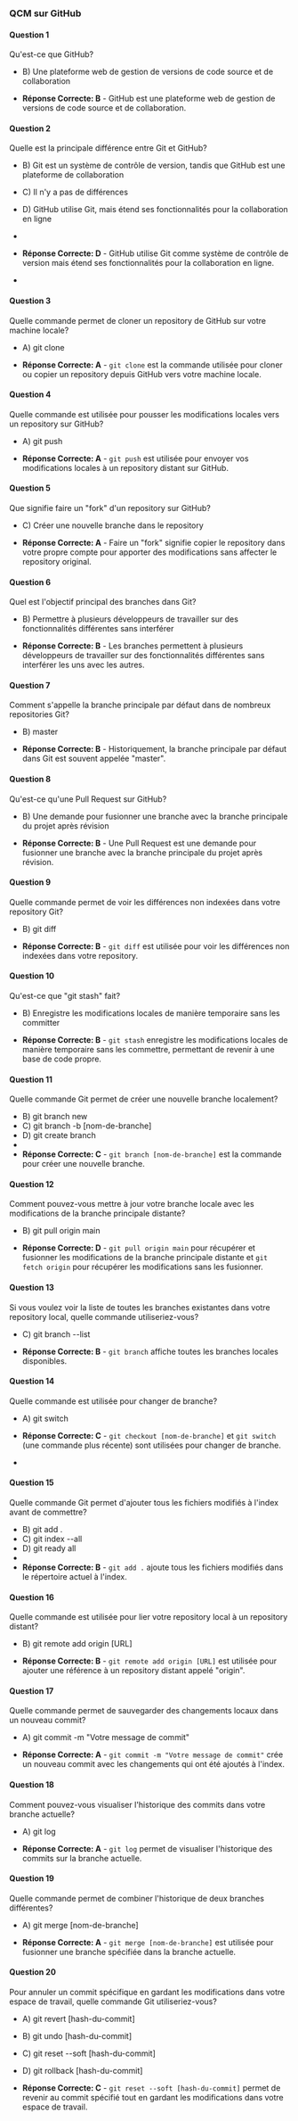### QCM sur GitHub

#### Question 1
Qu'est-ce que GitHub?
- B) Une plateforme web de gestion de versions de code source et de collaboration

- **Réponse Correcte: B** - GitHub est une plateforme web de gestion de versions de code source et de collaboration.
  
#### Question 2
Quelle est la principale différence entre Git et GitHub?
- B) Git est un système de contrôle de version, tandis que GitHub est une plateforme de collaboration

- C) Il n'y a pas de différences
- D) GitHub utilise Git, mais étend ses fonctionnalités pour la collaboration en ligne
- 
- **Réponse Correcte: D** - GitHub utilise Git comme système de contrôle de version mais étend ses fonctionnalités pour la collaboration en ligne.
- 
#### Question 3
Quelle commande permet de cloner un repository de GitHub sur votre machine locale?
- A) git clone

- **Réponse Correcte: A** - `git clone` est la commande utilisée pour cloner ou copier un repository depuis GitHub vers votre machine locale.

#### Question 4
Quelle commande est utilisée pour pousser les modifications locales vers un repository sur GitHub?
- A) git push

- **Réponse Correcte: A** - `git push` est utilisée pour envoyer vos modifications locales à un repository distant sur GitHub.

#### Question 5
Que signifie faire un "fork" d'un repository sur GitHub?
- C) Créer une nouvelle branche dans le repository

- **Réponse Correcte: A** - Faire un "fork" signifie copier le repository dans votre propre compte pour apporter des modifications sans affecter le repository original.

#### Question 6
Quel est l'objectif principal des branches dans Git?
- B) Permettre à plusieurs développeurs de travailler sur des fonctionnalités différentes sans interférer

- **Réponse Correcte: B** - Les branches permettent à plusieurs développeurs de travailler sur des fonctionnalités différentes sans interférer les uns avec les autres.

#### Question 7
Comment s'appelle la branche principale par défaut dans de nombreux repositories Git?
- B) master

- **Réponse Correcte: B** - Historiquement, la branche principale par défaut dans Git est souvent appelée "master".

#### Question 8
Qu'est-ce qu'une Pull Request sur GitHub?
- B) Une demande pour fusionner une branche avec la branche principale du projet après révision

- **Réponse Correcte: B** - Une Pull Request est une demande pour fusionner une branche avec la branche principale du projet après révision.

#### Question 9
Quelle commande permet de voir les différences non indexées dans votre repository Git?
- B) git diff

- **Réponse Correcte: B** - `git diff` est utilisée pour voir les différences non indexées dans votre repository.

#### Question 10
Qu'est-ce que "git stash" fait?
- B) Enregistre les modifications locales de manière temporaire sans les committer

- **Réponse Correcte: B** - `git stash` enregistre les modifications locales de manière temporaire sans les commettre, permettant de revenir à une base de code propre.

#### Question 11
Quelle commande Git permet de créer une nouvelle branche localement?
- B) git branch new
- C) git branch -b [nom-de-branche]
- D) git create branch
- 
- **Réponse Correcte: C** - `git branch [nom-de-branche]` est la commande pour créer une nouvelle branche.

#### Question 12
Comment pouvez-vous mettre à jour votre branche locale avec les modifications de la branche principale distante?
- B) git pull origin main

- **Réponse Correcte: D** - `git pull origin main` pour récupérer et fusionner les modifications de la branche principale distante et `git fetch origin` pour récupérer les modifications sans les fusionner.

#### Question 13
Si vous voulez voir la liste de toutes les branches existantes dans votre repository local, quelle commande utiliseriez-vous?
- C) git branch --list

- **Réponse Correcte: B** - `git branch` affiche toutes les branches locales disponibles.

#### Question 14
Quelle commande est utilisée pour changer de branche?
- A) git switch

- **Réponse Correcte: C** - `git checkout [nom-de-branche]` et `git switch` (une commande plus récente) sont utilisées pour changer de branche.
- 
#### Question 15
Quelle commande Git permet d'ajouter tous les fichiers modifiés à l'index avant de commettre?
- B) git add .
- C) git index --all
- D) git ready all
- 
- **Réponse Correcte: B** - `git add .` ajoute tous les fichiers modifiés dans le répertoire actuel à l'index.


#### Question 16
Quelle commande est utilisée pour lier votre repository local à un repository distant?
- B) git remote add origin [URL]

- **Réponse Correcte: B** - `git remote add origin [URL]` est utilisée pour ajouter une référence à un repository distant appelé "origin".

#### Question 17
Quelle commande permet de sauvegarder des changements locaux dans un nouveau commit?
- A) git commit -m "Votre message de commit"

- **Réponse Correcte: A** - `git commit -m "Votre message de commit"` crée un nouveau commit avec les changements qui ont été ajoutés à l'index.

#### Question 18
Comment pouvez-vous visualiser l'historique des commits dans votre branche actuelle?
- A) git log

- **Réponse Correcte: A** - `git log` permet de visualiser l'historique des commits sur la branche actuelle.

#### Question 19
Quelle commande permet de combiner l'historique de deux branches différentes?
- A) git merge [nom-de-branche]

- **Réponse Correcte: A** - `git merge [nom-de-branche]` est utilisée pour fusionner une branche spécifiée dans la branche actuelle.

#### Question 20
Pour annuler un commit spécifique en gardant les modifications dans votre espace de travail, quelle commande Git utiliseriez-vous?
- A) git revert [hash-du-commit]
- B) git undo [hash-du-commit]
- C) git reset --soft [hash-du-commit]
- D) git rollback [hash-du-commit]

- **Réponse Correcte: C** - `git reset --soft [hash-du-commit]` permet de revenir au commit spécifié tout en gardant les modifications dans votre espace de travail.

